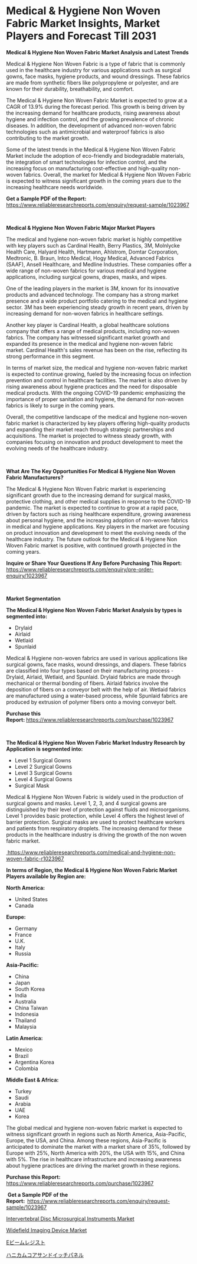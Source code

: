 <p><h1>Medical & Hygiene Non Woven Fabric Market Insights, Market Players and Forecast Till 2031</h1></p><p><strong>Medical & Hygiene Non Woven Fabric Market Analysis and Latest Trends</strong></p>
<p><p>Medical & Hygiene Non Woven Fabric is a type of fabric that is commonly used in the healthcare industry for various applications such as surgical gowns, face masks, hygiene products, and wound dressings. These fabrics are made from synthetic fibers like polypropylene or polyester, and are known for their durability, breathability, and comfort.</p><p>The Medical & Hygiene Non Woven Fabric Market is expected to grow at a CAGR of 13.9% during the forecast period. This growth is being driven by the increasing demand for healthcare products, rising awareness about hygiene and infection control, and the growing prevalence of chronic diseases. In addition, the development of advanced non-woven fabric technologies such as antimicrobial and waterproof fabrics is also contributing to the market growth.</p><p>Some of the latest trends in the Medical & Hygiene Non Woven Fabric Market include the adoption of eco-friendly and biodegradable materials, the integration of smart technologies for infection control, and the increasing focus on manufacturing cost-effective and high-quality non-woven fabrics. Overall, the market for Medical & Hygiene Non Woven Fabric is expected to witness significant growth in the coming years due to the increasing healthcare needs worldwide.</p></p>
<p><strong>Get a Sample PDF of the Report:&nbsp;</strong> <a href="https://www.reliableresearchreports.com/enquiry/request-sample/1023967">https://www.reliableresearchreports.com/enquiry/request-sample/1023967</a></p>
<p>&nbsp;</p>
<p><strong>Medical & Hygiene Non Woven Fabric Major Market Players</strong></p>
<p><p>The medical and hygiene non-woven fabric market is highly competitive with key players such as Cardinal Health, Berry Plastics, 3M, Molnlycke Health Care, Halyard Health, Hartmann, Ahlstrom, Domtar Corporation, Medtronic, B. Braun, Intco Medical, Hogy Medical, Advanced Fabrics (SAAF), Ansell Healthcare, and Medline Industries. These companies offer a wide range of non-woven fabrics for various medical and hygiene applications, including surgical gowns, drapes, masks, and wipes.</p><p>One of the leading players in the market is 3M, known for its innovative products and advanced technology. The company has a strong market presence and a wide product portfolio catering to the medical and hygiene sector. 3M has been experiencing steady growth in recent years, driven by increasing demand for non-woven fabrics in healthcare settings.</p><p>Another key player is Cardinal Health, a global healthcare solutions company that offers a range of medical products, including non-woven fabrics. The company has witnessed significant market growth and expanded its presence in the medical and hygiene non-woven fabric market. Cardinal Health's sales revenue has been on the rise, reflecting its strong performance in this segment.</p><p>In terms of market size, the medical and hygiene non-woven fabric market is expected to continue growing, fueled by the increasing focus on infection prevention and control in healthcare facilities. The market is also driven by rising awareness about hygiene practices and the need for disposable medical products. With the ongoing COVID-19 pandemic emphasizing the importance of proper sanitation and hygiene, the demand for non-woven fabrics is likely to surge in the coming years.</p><p>Overall, the competitive landscape of the medical and hygiene non-woven fabric market is characterized by key players offering high-quality products and expanding their market reach through strategic partnerships and acquisitions. The market is projected to witness steady growth, with companies focusing on innovation and product development to meet the evolving needs of the healthcare industry.</p></p>
<p>&nbsp;</p>
<p><strong>What Are The Key Opportunities For Medical & Hygiene Non Woven Fabric Manufacturers?</strong></p>
<p><p>The Medical & Hygiene Non Woven Fabric market is experiencing significant growth due to the increasing demand for surgical masks, protective clothing, and other medical supplies in response to the COVID-19 pandemic. The market is expected to continue to grow at a rapid pace, driven by factors such as rising healthcare expenditure, growing awareness about personal hygiene, and the increasing adoption of non-woven fabrics in medical and hygiene applications. Key players in the market are focusing on product innovation and development to meet the evolving needs of the healthcare industry. The future outlook for the Medical & Hygiene Non Woven Fabric market is positive, with continued growth projected in the coming years.</p></p>
<p><strong>Inquire or Share Your Questions If Any Before Purchasing This Report:</strong> <a href="https://www.reliableresearchreports.com/enquiry/pre-order-enquiry/1023967">https://www.reliableresearchreports.com/enquiry/pre-order-enquiry/1023967</a></p>
<p>&nbsp;</p>
<p><strong>Market Segmentation</strong></p>
<p><strong>The Medical & Hygiene Non Woven Fabric Market Analysis by types is segmented into:</strong></p>
<p><ul><li>Drylaid</li><li>Airlaid</li><li>Wetlaid</li><li>Spunlaid</li></ul></p>
<p><p>Medical & Hygiene non-woven fabrics are used in various applications like surgical gowns, face masks, wound dressings, and diapers. These fabrics are classified into four types based on their manufacturing process - Drylaid, Airlaid, Wetlaid, and Spunlaid. Drylaid fabrics are made through mechanical or thermal bonding of fibers. Airlaid fabrics involve the deposition of fibers on a conveyor belt with the help of air. Wetlaid fabrics are manufactured using a water-based process, while Spunlaid fabrics are produced by extrusion of polymer fibers onto a moving conveyor belt.</p></p>
<p><strong>Purchase this Report:&nbsp;</strong><a href="https://www.reliableresearchreports.com/purchase/1023967">https://www.reliableresearchreports.com/purchase/1023967</a></p>
<p>&nbsp;</p>
<p><strong>The Medical & Hygiene Non Woven Fabric Market Industry Research by Application is segmented into:</strong></p>
<p><ul><li>Level 1 Surgical Gowns</li><li>Level 2 Surgical Gowns</li><li>Level 3 Surgical Gowns</li><li>Level 4 Surgical Gowns</li><li>Surgical Mask</li></ul></p>
<p><p>Medical & Hygiene Non Woven Fabric is widely used in the production of surgical gowns and masks. Level 1, 2, 3, and 4 surgical gowns are distinguished by their level of protection against fluids and microorganisms. Level 1 provides basic protection, while Level 4 offers the highest level of barrier protection. Surgical masks are used to protect healthcare workers and patients from respiratory droplets. The increasing demand for these products in the healthcare industry is driving the growth of the non woven fabric market.</p></p>
<p><a href="https://www.reliableresearchreports.com/medical-and-hygiene-non-woven-fabric-r1023967">&nbsp;https://www.reliableresearchreports.com/medical-and-hygiene-non-woven-fabric-r1023967</a></p>
<p><strong>In terms of Region, the Medical & Hygiene Non Woven Fabric Market Players available by Region are:</strong></p>
<p>
    <p> <strong> North America: </strong>
        <ul>
            <li>United States</li>
            <li>Canada</li>
        </ul>
        </p> 
    <p> <strong> Europe: </strong>
        <ul>
            <li>Germany</li>
            <li>France</li>
            <li>U.K.</li>
            <li>Italy</li>
            <li>Russia</li>
        </ul>
        </p> 
    <p> <strong> Asia-Pacific: </strong>
        <ul>
            <li>China</li>
            <li>Japan</li>
            <li>South Korea</li>
            <li>India</li>
            <li>Australia</li>
            <li>China Taiwan</li>
            <li>Indonesia</li>
            <li>Thailand</li>
            <li>Malaysia</li>
        </ul>
        </p> 
    <p> <strong> Latin America: </strong>
        <ul>
            <li>Mexico</li>
            <li>Brazil</li>
            <li>Argentina Korea</li>
            <li>Colombia</li>
        </ul>
        </p> 
    <p> <strong> Middle East & Africa: </strong>
        <ul>
            <li>Turkey</li>
            <li>Saudi</li>
            <li>Arabia</li>
            <li>UAE</li>
            <li>Korea</li>
        </ul>
    </p>
    </p>
<p><p>The global medical and hygiene non-woven fabric market is expected to witness significant growth in regions such as North America, Asia-Pacific, Europe, the USA, and China. Among these regions, Asia-Pacific is anticipated to dominate the market with a market share of 35%, followed by Europe with 25%, North America with 20%, the USA with 15%, and China with 5%. The rise in healthcare infrastructure and increasing awareness about hygiene practices are driving the market growth in these regions.</p></p>
<p><strong>Purchase this Report: </strong><a href="https://www.reliableresearchreports.com/purchase/1023967">https://www.reliableresearchreports.com/purchase/1023967</a></p>
<p>&nbsp;<strong>Get a Sample PDF of the Report:&nbsp;&nbsp;</strong><a href="https://www.reliableresearchreports.com/enquiry/request-sample/1023967">https://www.reliableresearchreports.com/enquiry/request-sample/1023967</a></p>
<p><strong></strong></p>
<p><p><a href="https://github.com/ajohirul8010/Market-Research-Report-List-1/blob/main/intervertebral-disc-microsurgical-instruments-market.md">Intervertebral Disc Microsurgical Instruments Market</a></p><p><a href="https://github.com/jahid123ahm/Market-Research-Report-List-1/blob/main/widefield-imaging-device-market.md">Widefield Imaging Device Market</a></p><p><a href="https://github.com/MacyOrn/Market-Research-Report-List-1/blob/main/2144967176137.md">Eビームレジスト</a></p><p><a href="https://github.com/charm854/Market-Research-Report-List-2/blob/main/4038257176136.md">ハニカムコアサンドイッチパネル</a></p></p>